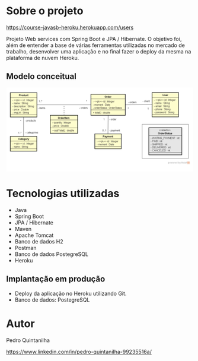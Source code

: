 # Sobre o projeto

https://course-javasb-heroku.herokuapp.com/users

Projeto Web services com Spring Boot e JPA / Hibernate. 
O objetivo foi, além de entender a base de várias ferramentas utilizadas no mercado de trabalho, desenvolver uma aplicação e no final fazer o deploy da mesma na plataforma de nuvem Heroku.

## Modelo conceitual
![](https://github.com/pedroquintanilha/springboot-2-java-11/raw/main/MODEL.png)

# Tecnologias utilizadas

- Java
- Spring Boot
- JPA / Hibernate
- Maven
- Apache Tomcat
- Banco de dados H2
- Postman 
- Banco de dados PostegreSQL
- Heroku

## Implantação em produção
- Deploy da aplicação no Heroku utilizando Git.
- Banco de dados: PostegreSQL

# Autor

Pedro Quintanilha

https://www.linkedin.com/in/pedro-quintanilha-99235516a/

